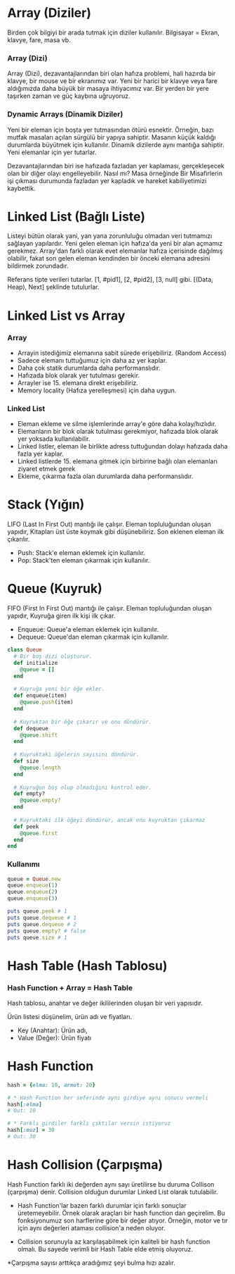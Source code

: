 # Array (Diziler)

Birden çok bilgiyi bir arada tutmak için diziler kullanılır.
Bilgisayar = Ekran, klavye, fare, masa vb.

### Array (Dizi)
Array (Dizi), dezavantajlarından biri olan hafıza problemi, hali hazırda bir klavye, bir mouse ve bir ekranımız var. Yeni bir harici bir klavye veya fare aldığımızda daha büyük bir masaya ihtiyacımız var. 
Bir yerden bir yere taşırken zaman ve güç kaybına uğruyoruz.

### Dynamic Arrays  (Dinamik Diziler)
Yeni bir eleman için boşta yer tutmasından ötürü esnektir. 
Örneğin, bazı mutfak masaları açılan sürgülü bir yapıya sahiptir. Masanın küçük kaldığı durumlarda büyütmek için kullanılır. Dinamik dizilerde aynı mantığa sahiptir. Yeni elemanlar için yer tutarlar.

Dezavantajlarından biri ise hafızada fazladan yer kaplaması, gerçekleşecek olan bir diğer olayı engelleyebilir. 
Nasıl mı? Masa örneğinde Bir Misafirlerin işi çıkması durumunda fazladan yer kapladık ve hareket kabiliyetimizi kaybettik.


# Linked List (Bağlı Liste)
Listeyi bütün olarak yani, yan yana zorunluluğu olmadan veri tutmamızı sağlayan yapılardır. Yeni gelen eleman için hafıza'da yeni bir alan açmamız gerekmez. Array'dan farklı olarak evet elemanlar hafıza içerisinde dağılmış olabilir, fakat son gelen eleman kendinden bir önceki elemana adresini bildirmek zorundadır.

Referans tipte verileri tutarlar. [1, #pid1], [2, #pid2], [3, null] gibi. [(Data, Heap), Next] şeklinde tutulurlar.


# Linked List vs Array

### Array
* Arrayin istediğimiz elemanına sabit sürede erişebiliriz. (Random Access)
* Sadece elemanı tuttuğumuz için daha az yer kaplar.
* Daha çok statik durumlarda daha performanslıdır.
* Hafızada blok olarak yer tutulması gerekir.
* Arrayler ise 15. elemana direkt erişebiliriz.
* Memory locality (Hafıza yerelleşmesi) için daha uygun.
  
### Linked List
* Eleman ekleme ve silme işlemlerinde array'e göre daha kolay/hızlıdır.
* Elemanların bir blok olarak tutulması gerekmiyor, hafızada blok olarak yer yoksada kullanılabilir.
* Linked listler, eleman ile birlikte adress tuttuğundan dolayı hafızada daha fazla yer kaplar.
* Linked listlerde 15. elemana gitmek için birbirine bağlı olan elemanları ziyaret etmek gerek
* Ekleme, çıkarma fazla olan durumlarda daha performanslıdır.

# Stack (Yığın)
LIFO (Last In First Out) mantığı ile çalışır. Eleman topluluğundan oluşan yapıdır, 
Kitapları üst üste koymak gibi düşünebiliriz. Son eklenen eleman ilk çıkarılır.

* Push: Stack'e eleman eklemek için kullanılır.
* Pop: Stack'ten eleman çıkarmak için kullanılır.

# Queue (Kuyruk)
FIFO (First In First Out) mantığı ile çalışır. Eleman topluluğundan oluşan yapıdır,
Kuyruğa giren ilk kişi ilk çıkar.

* Enqueue: Queue'a eleman eklemek için kullanılır.
* Dequeue: Queue'dan eleman çıkarmak için kullanılır.

```ruby
class Queue
  # Bir boş dizi oluşturur.
  def initialize
    @queue = []
  end
  
  # Kuyruğa yeni bir öğe ekler.
  def enqueue(item)
    @queue.push(item)
  end
  
  # Kuyruktan bir öğe çıkarır ve onu döndürür.
  def dequeue
    @queue.shift
  end
  
  # Kuyruktaki öğelerin sayısını döndürür.
  def size
    @queue.length
  end
  
  # Kuyruğun boş olup olmadığını kontrol eder.
  def empty?
    @queue.empty?
  end
  
  # Kuyruktaki ilk öğeyi döndürür, ancak onu kuyruktan çıkarmaz
  def peek
    @queue.first
  end
end
```
### Kullanımı
```ruby
queue = Queue.new
queue.enqueue(1)
queue.enqueue(2)
queue.enqueue(3)

puts queue.peek # 1
puts queue.dequeue # 1
puts queue.dequeue # 2
puts queue.empty? # false
puts queue.size # 1
```

# Hash Table (Hash Tablosu)
### Hash Function + Array = Hash Table
Hash tablosu, anahtar ve değer ikililerinden oluşan bir veri yapısıdır.

Ürün listesi düşünelim, ürün adı ve fiyatları.
* Key (Anahtar): Ürün adı, 
* Value (Değer): Ürün fiyatı

# Hash Function

```ruby
hash = {elma: 10, armut: 20}

# * Hash Function her seferinde aynı girdiye aynı sonucu vermeli
hash[:elma] 
# Out: 10

# * Farklı girdiler farklı çıktılar versin istiyoruz
hash[:muz] = 30
# Out: 30
```

# Hash Collision (Çarpışma)
Hash Function farklı iki değerden aynı sayı üretilirse bu duruma Collison (çarpışma) denir.
Collision olduğun durumlar Linked List olarak tutulabilir.

* Hash Function'lar bazen farklı durumlar için farklı sonuçlar üretemeyebilir. Örnek olarak araçları bir hash function dan geçirelim. Bu fonksiyonumuz son harflerine göre bir değer atıyor. Örneğin, motor ve tır için aynı değerleri ataması collision'a neden oluyor.

* Collision sorunuyla az karşılaşabilmek için kaliteli bir hash function olmalı. Bu sayede verimli bir Hash Table elde etmiş oluyoruz.

*Çarpışma sayısı arttıkça aradığımız şeyi bulma hızı azalır.
